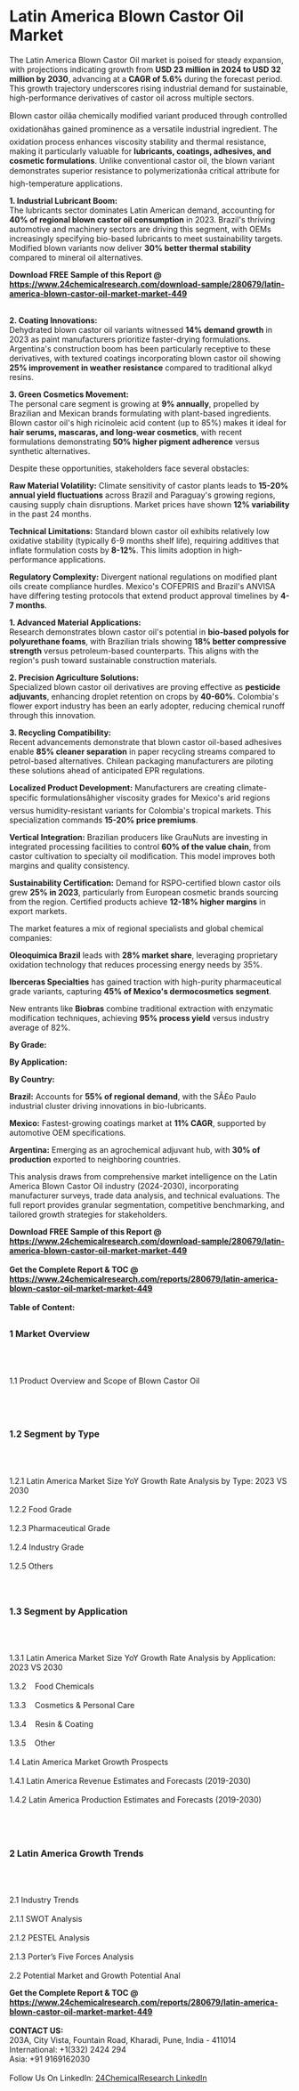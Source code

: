 <h1>Latin America Blown Castor Oil Market</h1><p>The Latin America Blown Castor Oil market is poised for steady expansion, with projections indicating growth from <strong>USD 23 million in 2024 to USD 32 million by 2030</strong>, advancing at a <strong>CAGR of 5.6%</strong> during the forecast period. This growth trajectory underscores rising industrial demand for sustainable, high-performance derivatives of castor oil across multiple sectors.</p><p>Blown castor oilâa chemically modified variant produced through controlled oxidationâhas gained prominence as a versatile industrial ingredient. The oxidation process enhances viscosity stability and thermal resistance, making it particularly valuable for <strong>lubricants, coatings, adhesives, and cosmetic formulations</strong>. Unlike conventional castor oil, the blown variant demonstrates superior resistance to polymerizationâa critical attribute for high-temperature applications.</p><p><strong>1. Industrial Lubricant Boom:</strong><br>
The lubricants sector dominates Latin American demand, accounting for <strong>40% of regional blown castor oil consumption</strong> in 2023. Brazil's thriving automotive and machinery sectors are driving this segment, with OEMs increasingly specifying bio-based lubricants to meet sustainability targets. Modified blown variants now deliver <strong>30% better thermal stability</strong> compared to mineral oil alternatives.</p><div><b>Download FREE Sample of this Report @ 
            <a href="https://www.24chemicalresearch.com/download-sample/280679/latin-america-blown-castor-oil-market-market-449">
            https://www.24chemicalresearch.com/download-sample/280679/latin-america-blown-castor-oil-market-market-449</a></b></div><br><p><strong>2. Coating Innovations:</strong><br>
Dehydrated blown castor oil variants witnessed <strong>14% demand growth</strong> in 2023 as paint manufacturers prioritize faster-drying formulations. Argentina's construction boom has been particularly receptive to these derivatives, with textured coatings incorporating blown castor oil showing <strong>25% improvement in weather resistance</strong> compared to traditional alkyd resins.</p><p><strong>3. Green Cosmetics Movement:</strong><br>
The personal care segment is growing at <strong>9% annually</strong>, propelled by Brazilian and Mexican brands formulating with plant-based ingredients. Blown castor oil's high ricinoleic acid content (up to 85%) makes it ideal for <strong>hair serums, mascaras, and long-wear cosmetics</strong>, with recent formulations demonstrating <strong>50% higher pigment adherence</strong> versus synthetic alternatives.</p><p>Despite these opportunities, stakeholders face several obstacles:</p><p><strong>Raw Material Volatility:</strong> Climate sensitivity of castor plants leads to <strong>15-20% annual yield fluctuations</strong> across Brazil and Paraguay's growing regions, causing supply chain disruptions. Market prices have shown <strong>12% variability</strong> in the past 24 months.</p><p><strong>Technical Limitations:</strong> Standard blown castor oil exhibits relatively low oxidative stability (typically 6-9 months shelf life), requiring additives that inflate formulation costs by <strong>8-12%</strong>. This limits adoption in high-performance applications.</p><p><strong>Regulatory Complexity:</strong> Divergent national regulations on modified plant oils create compliance hurdles. Mexico's COFEPRIS and Brazil's ANVISA have differing testing protocols that extend product approval timelines by <strong>4-7 months</strong>.</p><p><strong>1. Advanced Material Applications:</strong><br>
Research demonstrates blown castor oil's potential in <strong>bio-based polyols for polyurethane foams</strong>, with Brazilian trials showing <strong>18% better compressive strength</strong> versus petroleum-based counterparts. This aligns with the region's push toward sustainable construction materials.</p><p><strong>2. Precision Agriculture Solutions:</strong><br>
Specialized blown castor oil derivatives are proving effective as <strong>pesticide adjuvants</strong>, enhancing droplet retention on crops by <strong>40-60%</strong>. Colombia's flower export industry has been an early adopter, reducing chemical runoff through this innovation.</p><p><strong>3. Recycling Compatibility:</strong><br>
Recent advancements demonstrate that blown castor oil-based adhesives enable <strong>85% cleaner separation</strong> in paper recycling streams compared to petrol-based alternatives. Chilean packaging manufacturers are piloting these solutions ahead of anticipated EPR regulations.</p><p><strong>Localized Product Development:</strong> Manufacturers are creating climate-specific formulationsâhigher viscosity grades for Mexico's arid regions versus humidity-resistant variants for Colombia's tropical markets. This specialization commands <strong>15-20% price premiums</strong>.</p><p><strong>Vertical Integration:</strong> Brazilian producers like GrauNuts are investing in integrated processing facilities to control <strong>60% of the value chain</strong>, from castor cultivation to specialty oil modification. This model improves both margins and quality consistency.</p><p><strong>Sustainability Certification:</strong> Demand for RSPO-certified blown castor oils grew <strong>25% in 2023</strong>, particularly from European cosmetic brands sourcing from the region. Certified products achieve <strong>12-18% higher margins</strong> in export markets.</p><p>The market features a mix of regional specialists and global chemical companies:</p><p><strong>Oleoquimica Brazil</strong> leads with <strong>28% market share</strong>, leveraging proprietary oxidation technology that reduces processing energy needs by 35%.</p><p><strong>Iberceras Specialties</strong> has gained traction with high-purity pharmaceutical grade variants, capturing <strong>45% of Mexico's dermocosmetics segment</strong>.</p><p>New entrants like <strong>Biobras</strong> combine traditional extraction with enzymatic modification techniques, achieving <strong>95% process yield</strong> versus industry average of 82%.</p><p><strong>By Grade:</strong></p><p><strong>By Application:</strong></p><p><strong>By Country:</strong></p><p><strong>Brazil:</strong> Accounts for <strong>55% of regional demand</strong>, with the SÃ£o Paulo industrial cluster driving innovations in bio-lubricants.</p><p><strong>Mexico:</strong> Fastest-growing coatings market at <strong>11% CAGR</strong>, supported by automotive OEM specifications.</p><p><strong>Argentina:</strong> Emerging as an agrochemical adjuvant hub, with <strong>30% of production</strong> exported to neighboring countries.</p><p>This analysis draws from comprehensive market intelligence on the Latin America Blown Castor Oil industry (2024-2030), incorporating manufacturer surveys, trade data analysis, and technical evaluations. The full report provides granular segmentation, competitive benchmarking, and tailored growth strategies for stakeholders.</p><div><b>Download FREE Sample of this Report @ 
            <a href="https://www.24chemicalresearch.com/download-sample/280679/latin-america-blown-castor-oil-market-market-449">
            https://www.24chemicalresearch.com/download-sample/280679/latin-america-blown-castor-oil-market-market-449</a></b></div><br><div><b>Get the Complete Report & TOC @ 
            <a href="https://www.24chemicalresearch.com/reports/280679/latin-america-blown-castor-oil-market-market-449">
            https://www.24chemicalresearch.com/reports/280679/latin-america-blown-castor-oil-market-market-449</a></b></div><br>
            <b>Table of Content:</b><p><h2><span style="font-size:16px"><strong>1 Market Overview&nbsp;&nbsp; &nbsp;</strong></span></h2><br />
<br />
<p>1.1 Product Overview and Scope of Blown Castor Oil&nbsp;</p><br />
<br />
<h2><strong><span style="font-size:16px">1.2 Segment by Type&nbsp;&nbsp; &nbsp;</span></strong></h2><br />
<br />
<p>1.2.1 Latin America Market Size YoY Growth Rate Analysis by Type: 2023 VS 2030&nbsp;&nbsp; &nbsp;<br /><br />
1.2.2 Food Grade&nbsp;&nbsp; &nbsp;<br /><br />
1.2.3 Pharmaceutical Grade<br /><br />
1.2.4 Industry Grade<br /><br />
1.2.5 Others<br /><br />
<br />
<h2><span style="font-size:16px"><strong>1.3 Segment by Application&nbsp;&nbsp;</strong></span></h2><br />
<br />
<p>1.3.1 Latin America Market Size YoY Growth Rate Analysis by Application: 2023 VS 2030&nbsp;&nbsp; &nbsp;<br /><br />
1.3.2&nbsp;&nbsp; &nbsp;Food Chemicals<br /><br />
1.3.3&nbsp;&nbsp; &nbsp;Cosmetics & Personal Care<br /><br />
1.3.4&nbsp;&nbsp; &nbsp;Resin & Coating<br /><br />
1.3.5&nbsp;&nbsp; &nbsp;Other<br /><br />
1.4 Latin America Market Growth Prospects&nbsp;&nbsp; &nbsp;<br /><br />
1.4.1 Latin America Revenue Estimates and Forecasts (2019-2030)&nbsp;&nbsp; &nbsp;<br /><br />
1.4.2 Latin America Production Estimates and Forecasts (2019-2030)&nbsp;&nbsp;</p><br />
<br />
<h2><span style="font-size:16px"><strong>2 Latin America Growth Trends&nbsp;&nbsp; &nbsp;</strong></span></h2><br />
<br />
<p>2.1 Industry Trends&nbsp;&nbsp; &nbsp;<br /><br />
2.1.1 SWOT Analysis&nbsp;&nbsp; &nbsp;<br /><br />
2.1.2 PESTEL Analysis&nbsp;&nbsp; &nbsp;<br /><br />
2.1.3 Porter&rsquo;s Five Forces Analysis&nbsp;&nbsp; &nbsp;<br /><br />
2.2 Potential Market and Growth Potential Anal</p><div><b>Get the Complete Report & TOC @ 
            <a href="https://www.24chemicalresearch.com/reports/280679/latin-america-blown-castor-oil-market-market-449">
            https://www.24chemicalresearch.com/reports/280679/latin-america-blown-castor-oil-market-market-449</a></b></div><br><b>CONTACT US:</b><br>
            203A, City Vista, Fountain Road, Kharadi, Pune, India - 411014<br>
            International: +1(332) 2424 294<br>
            Asia: +91 9169162030 <br><br>
            Follow Us On LinkedIn: <a href="https://www.linkedin.com/company/24chemicalresearch/">24ChemicalResearch LinkedIn</a>